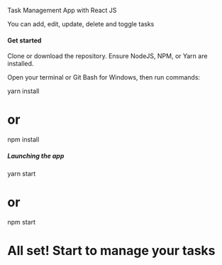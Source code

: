 Task Management App with React JS

You can add, edit, update, delete and toggle tasks

#### Get started

Clone or download the repository. Ensure NodeJS, NPM, or Yarn are installed.

Open your terminal or Git Bash for Windows, then run commands:

yarn install
# or
npm install

##### Launching the app

yarn start
# or
npm start

# All set! Start to manage your tasks